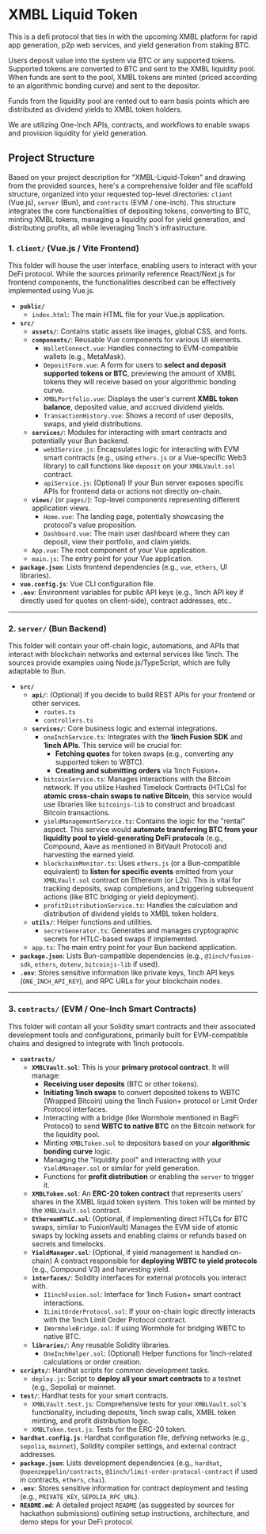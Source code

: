# XMBL Liquid Token

This is a defi protocol that ties in with the upcoming XMBL platform for rapid app generation, p2p web services, and yield generation from staking BTC.

Users deposit value into the system via BTC or any supported tokens. Supported tokens are converted to BTC and sent to the XMBL liquidity pool. When funds are sent to the pool, XMBL tokens are minted (priced according to an algorithmic bonding curve) and sent to the depositor. 

Funds from the liquidity pool are rented out to earn basis points which are distributed as dividend yields to XMBL token holders. 

We are utilizing One-Inch APIs, contracts, and workflows to enable swaps and provision liquidity for yield generation.

## Project Structure

Based on your project description for "XMBL-Liquid-Token" and drawing from the provided sources, here's a comprehensive folder and file scaffold structure, organized into your requested top-level directories: `client` (Vue.js), `server` (Bun), and `contracts` (EVM / one-inch). This structure integrates the core functionalities of depositing tokens, converting to BTC, minting XMBL tokens, managing a liquidity pool for yield generation, and distributing profits, all while leveraging 1inch's infrastructure.

### 1. `client/` (Vue.js / Vite Frontend)

This folder will house the user interface, enabling users to interact with your DeFi protocol. While the sources primarily reference React/Next.js for frontend components, the functionalities described can be effectively implemented using Vue.js.

*   **`public/`**
    *   `index.html`: The main HTML file for your Vue.js application.
*   **`src/`**
    *   **`assets/`**: Contains static assets like images, global CSS, and fonts.
    *   **`components/`**: Reusable Vue components for various UI elements.
        *   `WalletConnect.vue`: Handles connecting to EVM-compatible wallets (e.g., MetaMask).
        *   `DepositForm.vue`: A form for users to **select and deposit supported tokens or BTC**, previewing the amount of XMBL tokens they will receive based on your algorithmic bonding curve.
        *   `XMBLPortfolio.vue`: Displays the user's current **XMBL token balance**, deposited value, and accrued dividend yields.
        *   `TransactionHistory.vue`: Shows a record of user deposits, swaps, and yield distributions.
    *   **`services/`**: Modules for interacting with smart contracts and potentially your Bun backend.
        *   `web3Service.js`: Encapsulates logic for interacting with EVM smart contracts (e.g., using `ethers.js` or a Vue-specific Web3 library) to call functions like `deposit` on your `XMBLVault.sol` contract.
        *   `apiService.js`: (Optional) If your Bun server exposes specific APIs for frontend data or actions not directly on-chain.
    *   **`views/`** (or `pages/`): Top-level components representing different application views.
        *   `Home.vue`: The landing page, potentially showcasing the protocol's value proposition.
        *   `Dashboard.vue`: The main user dashboard where they can deposit, view their portfolio, and claim yields.
    *   `App.vue`: The root component of your Vue application.
    *   `main.js`: The entry point for your Vue application.
*   **`package.json`**: Lists frontend dependencies (e.g., `vue`, `ethers`, UI libraries).
*   **`vue.config.js`**: Vue CLI configuration file.
*   **`.env`**: Environment variables for public API keys (e.g., 1inch API key if directly used for quotes on client-side), contract addresses, etc..

***

### 2. `server/` (Bun Backend)

This folder will contain your off-chain logic, automations, and APIs that interact with blockchain networks and external services like 1inch. The sources provide examples using Node.js/TypeScript, which are fully adaptable to Bun.

*   **`src/`**
    *   **`api/`**: (Optional) If you decide to build REST APIs for your frontend or other services.
        *   `routes.ts`
        *   `controllers.ts`
    *   **`services/`**: Core business logic and external integrations.
        *   `oneInchService.ts`: Integrates with the **1inch Fusion SDK** and **1inch APIs**. This service will be crucial for:
            *   **Fetching quotes** for token swaps (e.g., converting any supported token to WBTC).
            *   **Creating and submitting orders** via 1inch Fusion+.
        *   `bitcoinService.ts`: Manages interactions with the Bitcoin network. If you utilize Hashed Timelock Contracts (HTLCs) for **atomic cross-chain swaps to native Bitcoin**, this service would use libraries like `bitcoinjs-lib` to construct and broadcast Bitcoin transactions.
        *   `yieldManagementService.ts`: Contains the logic for the "rental" aspect. This service would **automate transferring BTC from your liquidity pool to yield-generating DeFi protocols** (e.g., Compound, Aave as mentioned in BitVault Protocol) and harvesting the earned yield.
        *   `blockchainMonitor.ts`: Uses `ethers.js` (or a Bun-compatible equivalent) to **listen for specific events** emitted from your `XMBLVault.sol` contract on Ethereum (or L2s). This is vital for tracking deposits, swap completions, and triggering subsequent actions (like BTC bridging or yield deployment).
        *   `profitDistributionService.ts`: Handles the calculation and distribution of dividend yields to XMBL token holders.
    *   **`utils/`**: Helper functions and utilities.
        *   `secretGenerator.ts`: Generates and manages cryptographic secrets for HTLC-based swaps if implemented.
    *   `app.ts`: The main entry point for your Bun backend application.
*   **`package.json`**: Lists Bun-compatible dependencies (e.g., `@1inch/fusion-sdk`, `ethers`, `dotenv`, `bitcoinjs-lib` if used).
*   **`.env`**: Stores sensitive information like private keys, 1inch API keys (`ONE_INCH_API_KEY`), and RPC URLs for your blockchain nodes.

***

### 3. `contracts/` (EVM / One-Inch Smart Contracts)

This folder will contain all your Solidity smart contracts and their associated development tools and configurations, primarily built for EVM-compatible chains and designed to integrate with 1inch protocols.

*   **`contracts/`**
    *   **`XMBLVault.sol`**: This is your **primary protocol contract**. It will manage:
        *   **Receiving user deposits** (BTC or other tokens).
        *   **Initiating 1inch swaps** to convert deposited tokens to WBTC (Wrapped Bitcoin) using the 1inch Fusion+ protocol or Limit Order Protocol interfaces.
        *   Interacting with a bridge (like Wormhole mentioned in BagFi Protocol) to send **WBTC to native BTC** on the Bitcoin network for the liquidity pool.
        *   Minting `XMBLToken.sol` to depositors based on your **algorithmic bonding curve** logic.
        *   Managing the "liquidity pool" and interacting with your `YieldManager.sol` or similar for yield generation.
        *   Functions for **profit distribution** or enabling the `server` to trigger it.
    *   **`XMBLToken.sol`**: An **ERC-20 token contract** that represents users' shares in the XMBL liquid token system. This token will be minted by the `XMBLVault.sol` contract.
    *   **`EthereumHTLC.sol`**: (Optional, if implementing direct HTLCs for BTC swaps, similar to FusionVault) Manages the EVM side of atomic swaps by locking assets and enabling claims or refunds based on secrets and timelocks.
    *   **`YieldManager.sol`**: (Optional, if yield management is handled on-chain) A contract responsible for **deploying WBTC to yield protocols** (e.g., Compound V3) and harvesting yield.
    *   **`interfaces/`**: Solidity interfaces for external protocols you interact with.
        *   `I1inchFusion.sol`: Interface for 1inch Fusion+ smart contract interactions.
        *   `ILimitOrderProtocol.sol`: If your on-chain logic directly interacts with the 1inch Limit Order Protocol contract.
        *   `IWormholeBridge.sol`: If using Wormhole for bridging WBTC to native BTC.
    *   **`libraries/`**: Any reusable Solidity libraries.
        *   `OneInchHelper.sol`: (Optional) Helper functions for 1inch-related calculations or order creation.
*   **`scripts/`**: Hardhat scripts for common development tasks.
    *   `deploy.js`: Script to **deploy all your smart contracts** to a testnet (e.g., Sepolia) or mainnet.
*   **`test/`**: Hardhat tests for your smart contracts.
    *   `XMBLVault.test.js`: Comprehensive tests for your `XMBLVault.sol`'s functionality, including deposits, 1inch swap calls, XMBL token minting, and profit distribution logic.
    *   `XMBLToken.test.js`: Tests for the ERC-20 token.
*   **`hardhat.config.js`**: Hardhat configuration file, defining networks (e.g., `sepolia`, `mainnet`), Solidity compiler settings, and external contract addresses.
*   **`package.json`**: Lists development dependencies (e.g., `hardhat`, `@openzeppelin/contracts`, `@1inch/limit-order-protocol-contract` if used in contracts, `ethers`, `chai`).
*   **`.env`**: Stores sensitive information for contract deployment and testing (e.g., `PRIVATE_KEY`, `SEPOLIA_RPC_URL`).
*   **`README.md`**: A detailed project `README` (as suggested by sources for hackathon submissions) outlining setup instructions, architecture, and demo steps for your DeFi protocol.
